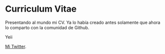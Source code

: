 Curriculum Vitae
===========

Presentando al mundo mi CV.
Ya lo había creado antes solamente que ahora lo comparto con la comunidad de Github.

Yeii

[Mi Twitter](http://twitter.com/mkiramu).